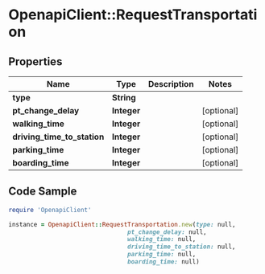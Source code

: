 # OpenapiClient::RequestTransportation

## Properties

Name | Type | Description | Notes
------------ | ------------- | ------------- | -------------
**type** | **String** |  | 
**pt_change_delay** | **Integer** |  | [optional] 
**walking_time** | **Integer** |  | [optional] 
**driving_time_to_station** | **Integer** |  | [optional] 
**parking_time** | **Integer** |  | [optional] 
**boarding_time** | **Integer** |  | [optional] 

## Code Sample

```ruby
require 'OpenapiClient'

instance = OpenapiClient::RequestTransportation.new(type: null,
                                 pt_change_delay: null,
                                 walking_time: null,
                                 driving_time_to_station: null,
                                 parking_time: null,
                                 boarding_time: null)
```


